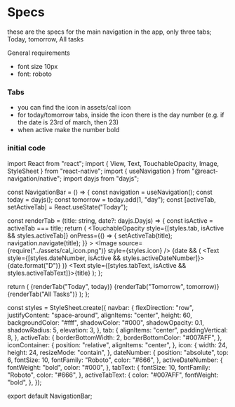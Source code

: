 # Specs

these are the specs for the main navigation in the app, only three tabs; Today, tomorrow, All tasks

General requirements

- font size 10px
- font: roboto

### Tabs

- you can find the icon in assets/cal icon
- for today/tomorrow tabs, inside the icon there is the day number (e.g. if the date is 23rd of march, then 23)
- when active make the number bold


### initial code

import React from "react";
import { View, Text, TouchableOpacity, Image, StyleSheet } from "react-native";
import { useNavigation } from "@react-navigation/native";
import dayjs from "dayjs";

const NavigationBar = () => {
  const navigation = useNavigation();
  const today = dayjs();
  const tomorrow = today.add(1, "day");
  const [activeTab, setActiveTab] = React.useState("Today");

  const renderTab = (title: string, date?: dayjs.Dayjs) => {
    const isActive = activeTab === title;
    return (
      <TouchableOpacity
        style={[styles.tab, isActive && styles.activeTab]}
        onPress={() => {
          setActiveTab(title);
          navigation.navigate(title);
        }}
      >
        <View style={styles.iconContainer}>
          <Image source={require("../assets/cal_icon.png")} style={styles.icon} />
          {date && (
            <Text style={[styles.dateNumber, isActive && styles.activeDateNumber]}>
              {date.format("D")}
            </Text>
          )}
        </View>
        <Text style={[styles.tabText, isActive && styles.activeTabText]}>{title}</Text>
      </TouchableOpacity>
    );
  };

  return (
    <View style={styles.navbar}>
      {renderTab("Today", today)}
      {renderTab("Tomorrow", tomorrow)}
      {renderTab("All Tasks")}
    </View>
  );
};

const styles = StyleSheet.create({
  navbar: {
    flexDirection: "row",
    justifyContent: "space-around",
    alignItems: "center",
    height: 60,
    backgroundColor: "#fff",
    shadowColor: "#000",
    shadowOpacity: 0.1,
    shadowRadius: 5,
    elevation: 3,
  },
  tab: {
    alignItems: "center",
    paddingVertical: 8,
  },
  activeTab: {
    borderBottomWidth: 2,
    borderBottomColor: "#007AFF",
  },
  iconContainer: {
    position: "relative",
    alignItems: "center",
  },
  icon: {
    width: 24,
    height: 24,
    resizeMode: "contain",
  },
  dateNumber: {
    position: "absolute",
    top: 6,
    fontSize: 10,
    fontFamily: "Roboto",
    color: "#666",
  },
  activeDateNumber: {
    fontWeight: "bold",
    color: "#000",
  },
  tabText: {
    fontSize: 10,
    fontFamily: "Roboto",
    color: "#666",
  },
  activeTabText: {
    color: "#007AFF",
    fontWeight: "bold",
  },
});

export default NavigationBar;
